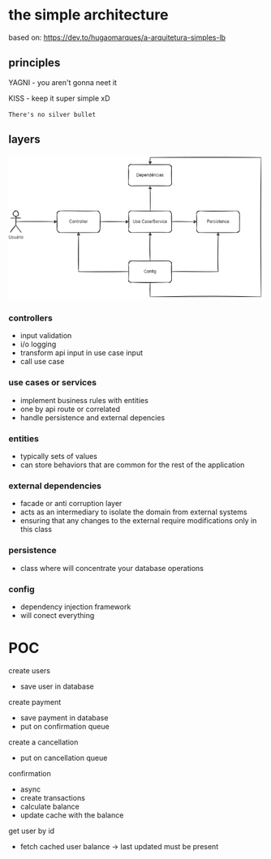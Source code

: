 # the simple architecture

based on: https://dev.to/hugaomarques/a-arquitetura-simples-lb

## principles

YAGNI - you aren't gonna neet it

KISS - keep it super simple xD

`There's no silver bullet`

## layers

![diagram image](./misc/diagram.png)

### controllers

- input validation
- i/o logging
- transform api input in use case input
- call use case

### use cases or services

- implement business rules with entities
- one by api route or correlated
- handle persistence and external depencies

### entities

- typically sets of values
- can store behaviors that are common for the rest of the application

### external dependencies

- facade or anti corruption layer
- acts as an intermediary to isolate the domain from external systems
- ensuring that any changes to the external require modifications only in this class

### persistence

- class where will concentrate your database operations

### config

- dependency injection framework
- will conect everything

# POC

create users
  - save user in database

create payment
  - save payment in database
  - put on confirmation queue

create a cancellation
  - put on cancellation queue

confirmation
  - async
  - create transactions
  - calculate balance
  - update cache with the balance

get user by id
  - fetch cached user balance -> last updated must be present

